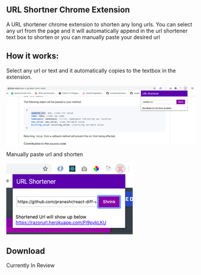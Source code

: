 ## URL Shortner Chrome Extension

A URL shortener chrome extension to shorten any long urls. 
You can select any url from the page and it will automatically append in the url shortener text box to shorten or you can manually paste your desired url

## How it works:
Select any url or text and it automatically copies to the textbox in the extension.<br>

![select](select.png)

Manually paste url and shorten<br>

![select](urlshortenerext.png)

## Download

Currently In Review



